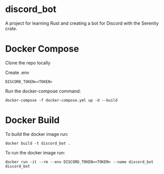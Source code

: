 # discord_bot
A project for learning Rust and creating a bot for Discord with the Serenity crate.

# Docker Compose
Clone the repo locally

Create .env
```
DISCORD_TOKEN=<TOKEN>
```

Run the docker-compose command:
```
docker-compose -f docker-compose.yml up -d --build
```

# Docker Build
To build the docker image run:
```
docker build -t discord_bot .
```

To run the docker image run:
```
docker run -it --rm --env DISCORD_TOKEN=<TOKEN> --name discord_bot discord_bot 
```
